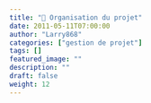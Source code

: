 ```yaml
---
title: "📐 Organisation du projet"
date: 2011-05-11T07:00:00
author: "Larry868"
categories: ["gestion de projet"]
tags: []
featured_image: ""
description: ""
draft: false
weight: 12
---
```

